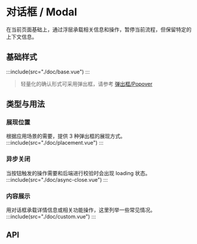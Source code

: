 <style lang='scss'>
  .demo-modal-btn-groups{
    display: flex;
    align-items: center;
    justify-content: space-around;
  }
</style>
# 对话框 / Modal
在当前页面基础上，通过浮层承载相关信息和操作，暂停当前流程，但保留特定的上下文信息。

## 基础样式
:::include(src="./doc/base.vue")
:::
> 轻量化的确认形式可采用弹出框，请参考 [弹出框/Popover <i class="mtdicon mtdicon-link-o"></i>](/components/popover)

## 类型与用法
### 展现位置
根据应用场景的需要，提供 3 种弹出框的展现方式。
:::include(src="./doc/placement.vue")
:::

### 异步关闭
当按钮触发的操作需要和后端进行校验时会出现 loading 状态。
:::include(src="./doc/async-close.vue")
:::

### 内容展示
用对话框承载详情信息或相关功能操作，这里列举一些常见情况。
:::include(src="./doc/custom.vue")
:::
## API
<api-doc name="Modal" :doc="require('./api.json')"></api-doc>
